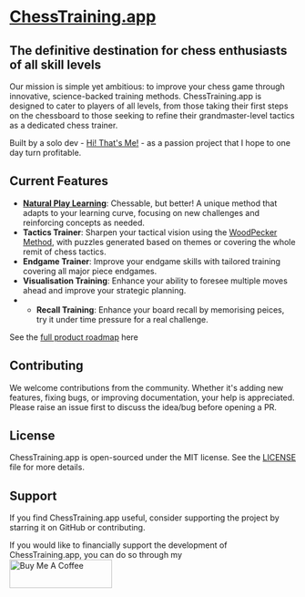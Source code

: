 # [ChessTraining.app](https://www.chesstraining.app)
## The definitive destination for chess enthusiasts of all skill levels

Our mission is simple yet ambitious: to improve your chess game through innovative, science-backed training methods. ChessTraining.app is designed to cater to players of all levels, from those taking their first steps on the chessboard to those seeking to refine their grandmaster-level tactics as a dedicated chess trainer.

Built by a solo dev - [Hi! That's Me!](https://github.com/KeeghanM/) - as a passion project that I hope to one day turn profitable.

## Current Features

- **[Natural Play Learning](https://chesstraining.app/about/features/natural-play-learning)**: Chessable, but better! A unique method that adapts to your learning curve, focusing on new challenges and reinforcing concepts as needed.
- **Tactics Trainer**: Sharpen your tactical vision using the [WoodPecker Method](https://chesstraining.app/about/features/woodpecker-method), with puzzles generated based on themes or covering the whole remit of chess tactics.
- **Endgame Trainer**: Improve your endgame skills with tailored training covering all major piece endgames.
- **Visualisation Training**: Enhance your ability to foresee multiple moves ahead and improve your strategic planning.
- - **Recall Training**: Enhance your board recall by memorising peices, try it under time pressure for a real challenge.

See the [full product roadmap](https://chesstraining.app/product-roadmap) here

## Contributing

We welcome contributions from the community. Whether it's adding new features, fixing bugs, or improving documentation, your help is appreciated. Please raise an issue first to discuss the idea/bug before opening a PR.

## License

ChessTraining.app is open-sourced under the MIT license. See the [LICENSE](LICENSE) file for more details.

## Support

If you find ChessTraining.app useful, consider supporting the project by starring it on GitHub or contributing.
<p>If you would like to financially support the development of ChessTraining.app, you can do so through my <br/>
<a href="https://www.buymeacoffee.com/KeeghanM" target="_blank"><img src="https://cdn.buymeacoffee.com/buttons/v2/default-yellow.png" alt="Buy Me A Coffee" style="height: 50px !important;width: 180px !important;" ></a></p>
